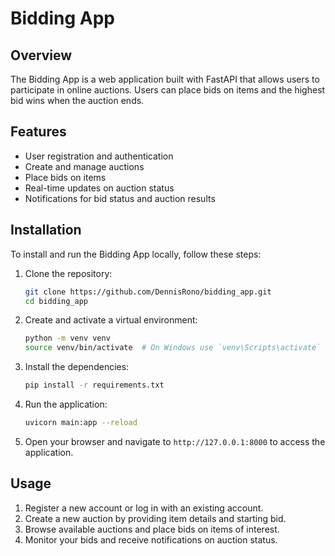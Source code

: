 # Bidding App

## Overview

The Bidding App is a web application built with FastAPI that allows users to participate in online auctions. Users can place bids on items and the highest bid wins when the auction ends.

## Features

- User registration and authentication
- Create and manage auctions
- Place bids on items
- Real-time updates on auction status
- Notifications for bid status and auction results

## Installation

To install and run the Bidding App locally, follow these steps:

1. Clone the repository:

   ```bash
   git clone https://github.com/DennisRono/bidding_app.git
   cd bidding_app
   ```

2. Create and activate a virtual environment:

   ```bash
   python -m venv venv
   source venv/bin/activate  # On Windows use `venv\Scripts\activate`
   ```

3. Install the dependencies:

   ```bash
   pip install -r requirements.txt
   ```

4. Run the application:

   ```bash
   uvicorn main:app --reload
   ```

5. Open your browser and navigate to `http://127.0.0.1:8000` to access the application.

## Usage

1. Register a new account or log in with an existing account.
2. Create a new auction by providing item details and starting bid.
3. Browse available auctions and place bids on items of interest.
4. Monitor your bids and receive notifications on auction status.

